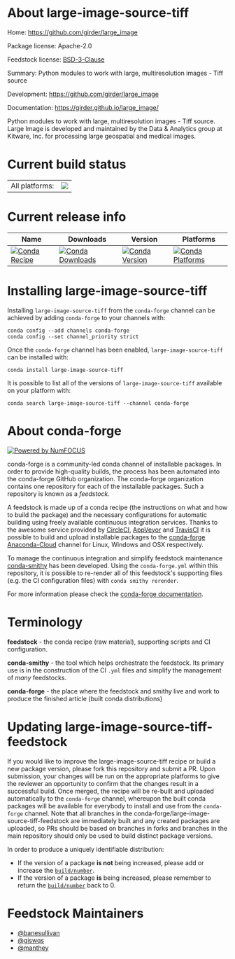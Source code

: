 About large-image-source-tiff
=============================

Home: https://github.com/girder/large_image

Package license: Apache-2.0

Feedstock license: [BSD-3-Clause](https://github.com/conda-forge/large-image-source-tiff-feedstock/blob/master/LICENSE.txt)

Summary: Python modules to work with large, multiresolution images - Tiff source

Development: https://github.com/girder/large_image

Documentation: https://girder.github.io/large_image/

Python modules to work with large, multiresolution images - Tiff source. Large Image is developed and maintained by the Data & Analytics group at Kitware, Inc. for processing large geospatial and medical images.


Current build status
====================


<table><tr><td>All platforms:</td>
    <td>
      <a href="https://dev.azure.com/conda-forge/feedstock-builds/_build/latest?definitionId=14750&branchName=master">
        <img src="https://dev.azure.com/conda-forge/feedstock-builds/_apis/build/status/large-image-source-tiff-feedstock?branchName=master">
      </a>
    </td>
  </tr>
</table>

Current release info
====================

| Name | Downloads | Version | Platforms |
| --- | --- | --- | --- |
| [![Conda Recipe](https://img.shields.io/badge/recipe-large--image--source--tiff-green.svg)](https://anaconda.org/conda-forge/large-image-source-tiff) | [![Conda Downloads](https://img.shields.io/conda/dn/conda-forge/large-image-source-tiff.svg)](https://anaconda.org/conda-forge/large-image-source-tiff) | [![Conda Version](https://img.shields.io/conda/vn/conda-forge/large-image-source-tiff.svg)](https://anaconda.org/conda-forge/large-image-source-tiff) | [![Conda Platforms](https://img.shields.io/conda/pn/conda-forge/large-image-source-tiff.svg)](https://anaconda.org/conda-forge/large-image-source-tiff) |

Installing large-image-source-tiff
==================================

Installing `large-image-source-tiff` from the `conda-forge` channel can be achieved by adding `conda-forge` to your channels with:

```
conda config --add channels conda-forge
conda config --set channel_priority strict
```

Once the `conda-forge` channel has been enabled, `large-image-source-tiff` can be installed with:

```
conda install large-image-source-tiff
```

It is possible to list all of the versions of `large-image-source-tiff` available on your platform with:

```
conda search large-image-source-tiff --channel conda-forge
```


About conda-forge
=================

[![Powered by
NumFOCUS](https://img.shields.io/badge/powered%20by-NumFOCUS-orange.svg?style=flat&colorA=E1523D&colorB=007D8A)](https://numfocus.org)

conda-forge is a community-led conda channel of installable packages.
In order to provide high-quality builds, the process has been automated into the
conda-forge GitHub organization. The conda-forge organization contains one repository
for each of the installable packages. Such a repository is known as a *feedstock*.

A feedstock is made up of a conda recipe (the instructions on what and how to build
the package) and the necessary configurations for automatic building using freely
available continuous integration services. Thanks to the awesome service provided by
[CircleCI](https://circleci.com/), [AppVeyor](https://www.appveyor.com/)
and [TravisCI](https://travis-ci.com/) it is possible to build and upload installable
packages to the [conda-forge](https://anaconda.org/conda-forge)
[Anaconda-Cloud](https://anaconda.org/) channel for Linux, Windows and OSX respectively.

To manage the continuous integration and simplify feedstock maintenance
[conda-smithy](https://github.com/conda-forge/conda-smithy) has been developed.
Using the ``conda-forge.yml`` within this repository, it is possible to re-render all of
this feedstock's supporting files (e.g. the CI configuration files) with ``conda smithy rerender``.

For more information please check the [conda-forge documentation](https://conda-forge.org/docs/).

Terminology
===========

**feedstock** - the conda recipe (raw material), supporting scripts and CI configuration.

**conda-smithy** - the tool which helps orchestrate the feedstock.
                   Its primary use is in the construction of the CI ``.yml`` files
                   and simplify the management of *many* feedstocks.

**conda-forge** - the place where the feedstock and smithy live and work to
                  produce the finished article (built conda distributions)


Updating large-image-source-tiff-feedstock
==========================================

If you would like to improve the large-image-source-tiff recipe or build a new
package version, please fork this repository and submit a PR. Upon submission,
your changes will be run on the appropriate platforms to give the reviewer an
opportunity to confirm that the changes result in a successful build. Once
merged, the recipe will be re-built and uploaded automatically to the
`conda-forge` channel, whereupon the built conda packages will be available for
everybody to install and use from the `conda-forge` channel.
Note that all branches in the conda-forge/large-image-source-tiff-feedstock are
immediately built and any created packages are uploaded, so PRs should be based
on branches in forks and branches in the main repository should only be used to
build distinct package versions.

In order to produce a uniquely identifiable distribution:
 * If the version of a package **is not** being increased, please add or increase
   the [``build/number``](https://docs.conda.io/projects/conda-build/en/latest/resources/define-metadata.html#build-number-and-string).
 * If the version of a package **is** being increased, please remember to return
   the [``build/number``](https://docs.conda.io/projects/conda-build/en/latest/resources/define-metadata.html#build-number-and-string)
   back to 0.

Feedstock Maintainers
=====================

* [@banesullivan](https://github.com/banesullivan/)
* [@giswqs](https://github.com/giswqs/)
* [@manthey](https://github.com/manthey/)

